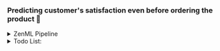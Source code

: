 ### Predicting customer's satisfaction even before ordering the product 🚀

<details>

<summary> ZenML Pipeline </summary>

![image](https://github.com/rudrakshkarpe/customer-satisfaction/assets/78851635/bf39022f-defc-49c0-9623-ace55ef343cb)

</details>

<details>

<summary>
Todo List:  
</summary>

- [ ] Update documentation 


</details>
